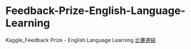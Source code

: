 # Feedback-Prize-English-Language-Learning
Kaggle_Feedback Prize - English Language Learning [比賽連結](https://www.kaggle.com/competitions/feedback-prize-english-language-learning/overview)
